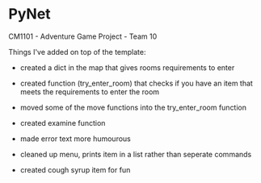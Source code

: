 # PyNet
CM1101 - Adventure Game Project - Team 10

Things I've added on top of the template:
  
   * created a dict in the map that gives rooms requirements to enter
  
   * created function (try_enter_room) that checks if you have an item that meets the requirements to enter the room
  
   * moved some of the move functions into the try_enter_room function 
  
   * created examine function
  
   * made error text more humourous
  
   * cleaned up menu, prints item in a list rather than seperate commands
 
   * created cough syrup item for fun
